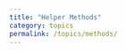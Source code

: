```yaml
---
title: "Helper Methods"
category: topics
permalink: /topics/methods/
---
```

<script>
    document.location.href = "/docs/sprest/interfaces/__types_helper_index_d_.ihelper.html";
</script>